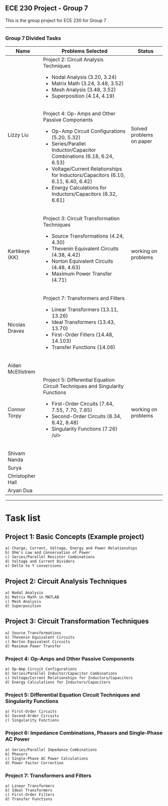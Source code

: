 ## ECE 230 Project - Group 7

This is the group project for ECE 230 for Group 7

---

### Group 7 Divided Tasks

| Name | Problems Selected | Status | 
| ----------- | ----------- | ----------- |
| Lizzy Liu | <table>Project 2:  Circuit Analysis Techniques<br><ul><li>Nodal Analysis (3.20, 3.24)</li><li>Matrix Math (3.24, 3.48, 3.52)</li><li>Mesh Analysis (3.48, 3.52)</li><li>Superposition (4.14, 4.19)</li></ul><br>Project 4:  Op-Amps and Other Passive Components<br><ul><li>Op-Amp Circuit Configurations (5.20, 5.32)</li><li>Series/Parallel Inductor/Capacitor Combinations (6.18, 6.24, 6.53)</li><li>Voltage/Current Relationships for Inductors/Capacitors (6.10, 6.11, 6.40, 6.42)</li><li>Energy Calculations for Inductors/Capacitors (6.32, 6.61)</li></ul></table>| Solved problems on paper |
| Kartikeye (KK) | <table>Project 3:  Circuit Transformation Techniques<br><ul><li>Source Transformations (4.24, 4.30)</li><li>Thevenin Equivalent Circuits (4.38, 4.42)</li><li>Norton Equivalent Circuits (4.48, 4.63)</li><li>Maximum Power Transfer (4.71)</li></ul></table> | working on problems |
| Nicolas Draves | <table>Project 7: Transformers and Filters<br><ul><li>Linear Transformers (13.11, 13.26)</li><li>Ideal Transformers (13.43, 13.70)</li><li>First-Order Filters (14.48, 14.103)</li><li>Transfer Functions (14.06)</li></ul></table> | |
| Aidan McEllistrem | | |
| Connor Torpy |<table>Project 5:  Differential Equation Circuit Techniques and Singularity Functions <br><ul><li>First-Order Circuits (7.44, 7.55, 7.70, 7.85)</li><li>Second-Order Circuits (8.34, 8.42, 8.48)</li><li>Singularity Functions (7.26)</li>/ul></table> | working on problems |
| Shivam Nanda | | |
| Surya | | |
| Christopher Hall | | |
| Aryan Dua | | |

---

# Task list

## Project 1:  Basic Concepts (Example project)
    a) Charge, Current, Voltage, Energy and Power Relationships
    b) Ohm's Law and Conservation of Power
    c) Series/Parallel Resistor Combinations
    d) Voltage and Current Dividers
    e) Delta to Y conversions
## Project 2:  Circuit Analysis Techniques
    a) Nodal Analysis
    b) Matrix Math in MATLAB
    c) Mesh Analysis
    d) Superposition
## Project 3:  Circuit Transformation Techniques
    a) Source Transformations
    b) Thevenin Equivalent Circuits
    c) Norton Equivalent Circuits
    d) Maximum Power Transfer
### Project 4:  Op-Amps and Other Passive Components
    a) Op-Amp Circuit Configurations
    b) Series/Parallel Inductor/Capacitor Combinations
    c) Voltage/Current Relationships for Inductors/Capacitors
    d) Energy Calculations for Inductors/Capacitors
### Project 5:  Differential Equation Circuit Techniques and Singularity Functions
    a) First-Order Circuits
    b) Second-Order Circuits
    c) Singularity Functions
### Project 6:  Impedance Combinations, Phasors and Single-Phase AC Power
    a) Series/Parallel Impedance Combinations
    b) Phasors
    c) Single-Phase AC Power Calculations
    d) Power Factor Correction
### Project 7: Transformers and Filters
    a) Linear Transformers
    b) Ideal Transformers
    c) First-Order Filters
    d) Transfer Functions

